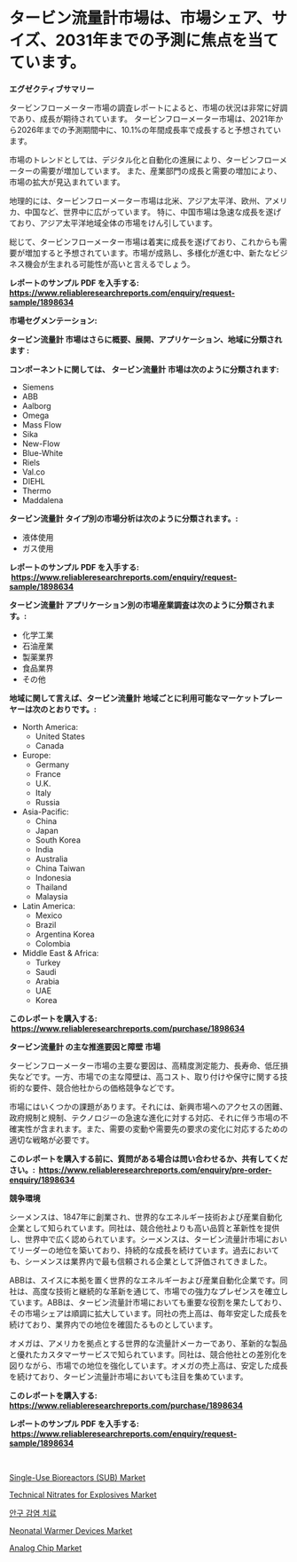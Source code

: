 <p><h1>タービン流量計市場は、市場シェア、サイズ、2031年までの予測に焦点を当てています。</h1></p><p><strong>エグゼクティブサマリー</strong></p>
<p><p>タービンフローメーター市場の調査レポートによると、市場の状況は非常に好調であり、成長が期待されています。 タービンフローメーター市場は、2021年から2026年までの予測期間中に、10.1%の年間成長率で成長すると予想されています。 </p><p>市場のトレンドとしては、デジタル化と自動化の進展により、タービンフローメーターの需要が増加しています。 また、産業部門の成長と需要の増加により、市場の拡大が見込まれています。</p><p>地理的には、タービンフローメーター市場は北米、アジア太平洋、欧州、アメリカ、中国など、世界中に広がっています。 特に、中国市場は急速な成長を遂げており、アジア太平洋地域全体の市場をけん引しています。 </p><p>総じて、タービンフローメーター市場は着実に成長を遂げており、これからも需要が増加すると予想されています。市場が成熟し、多様化が進む中、新たなビジネス機会が生まれる可能性が高いと言えるでしょう。</p></p>
<p><strong>レポートのサンプル PDF を入手する: <a href="https://www.reliableresearchreports.com/enquiry/request-sample/1898634">https://www.reliableresearchreports.com/enquiry/request-sample/1898634</a></strong></p>
<p><strong>市場セグメンテーション:</strong></p>
<p><strong> タービン流量計 市場はさらに概要、展開、アプリケーション、地域に分類されます :</strong></p>
<p><strong>コンポーネントに関しては、 タービン流量計 市場は次のように分類されます: &nbsp;</strong></p>
<p><ul><li>Siemens</li><li>ABB</li><li>Aalborg</li><li>Omega</li><li>Mass Flow</li><li>Sika</li><li>New-Flow</li><li>Blue-White</li><li>Riels</li><li>Val.co</li><li>DIEHL</li><li>Thermo</li><li>Maddalena</li></ul></p>
<p><strong> タービン流量計 タイプ別の市場分析は次のように分類されます。:</strong></p>
<p><ul><li>液体使用</li><li>ガス使用</li></ul></p>
<p><strong>レポートのサンプル PDF を入手する: &nbsp;<a href="https://www.reliableresearchreports.com/enquiry/request-sample/1898634">https://www.reliableresearchreports.com/enquiry/request-sample/1898634</a></strong></p>
<p><strong> タービン流量計 アプリケーション別の市場産業調査は次のように分類されます。:</strong></p>
<p><ul><li>化学工業</li><li>石油産業</li><li>製薬業界</li><li>食品業界</li><li>その他</li></ul></p>
<p><strong>地域に関して言えば、タービン流量計 地域ごとに利用可能なマーケットプレーヤーは次のとおりです。:</strong></p>
<p><ul>
    <li>
        North America:
        <ul>
            <li>United States</li>
            <li>Canada</li>
        </ul>
    </li>
    <li>
        Europe:
        <ul>
            <li>Germany</li>
            <li>France</li>
            <li>U.K.</li>
            <li>Italy</li>
            <li>Russia</li>
        </ul>
    </li>
    <li>
        Asia-Pacific:
        <ul>
            <li>China</li>
            <li>Japan</li>
            <li>South Korea</li>
            <li>India</li>
            <li>Australia</li>
            <li>China Taiwan</li>
            <li>Indonesia</li>
            <li>Thailand</li>
            <li>Malaysia</li>
        </ul>
    </li>
    <li>
        Latin America:
        <ul>
            <li>Mexico</li>
            <li>Brazil</li>
            <li>Argentina Korea</li>
            <li>Colombia</li>
        </ul>
    </li>
    <li>
        Middle East & Africa:
        <ul>
            <li>Turkey</li>
            <li>Saudi</li>
            <li>Arabia</li>
            <li>UAE</li>
            <li>Korea</li>
        </ul>
    </li>
    </ul></p>
<p><strong>このレポートを購入する: &nbsp;<a href="https://www.reliableresearchreports.com/purchase/1898634">https://www.reliableresearchreports.com/purchase/1898634</a></strong></p>
<p><strong>タービン流量計 の主な推進要因と障壁 市場</strong></p>
<p><p>タービンフローメーター市場の主要な要因は、高精度測定能力、長寿命、低圧損失などです。一方、市場での主な障壁は、高コスト、取り付けや保守に関する技術的な要件、競合他社からの価格競争などです。</p><p>市場にはいくつかの課題があります。それには、新興市場へのアクセスの困難、政府規制と規制、テクノロジーの急速な進化に対する対応、それに伴う市場の不確実性が含まれます。また、需要の変動や需要先の要求の変化に対応するための適切な戦略が必要です。</p></p>
<p><strong>このレポートを購入する前に、質問がある場合は問い合わせるか、共有してください。:&nbsp; <a href="https://www.reliableresearchreports.com/enquiry/pre-order-enquiry/1898634">https://www.reliableresearchreports.com/enquiry/pre-order-enquiry/1898634</a></strong></p>
<p><strong>競争環境</strong></p>
<p><p>シーメンスは、1847年に創業され、世界的なエネルギー技術および産業自動化企業として知られています。同社は、競合他社よりも高い品質と革新性を提供し、世界中で広く認められています。シーメンスは、タービン流量計市場においてリーダーの地位を築いており、持続的な成長を続けています。過去においても、シーメンスは業界内で最も信頼される企業として評価されてきました。</p><p>ABBは、スイスに本拠を置く世界的なエネルギーおよび産業自動化企業です。同社は、高度な技術と継続的な革新を通じて、市場での強力なプレゼンスを確立しています。ABBは、タービン流量計市場においても重要な役割を果たしており、その市場シェアは順調に拡大しています。同社の売上高は、毎年安定した成長を続けており、業界内での地位を確固たるものとしています。</p><p>オメガは、アメリカを拠点とする世界的な流量計メーカーであり、革新的な製品と優れたカスタマーサービスで知られています。同社は、競合他社との差別化を図りながら、市場での地位を強化しています。オメガの売上高は、安定した成長を続けており、タービン流量計市場においても注目を集めています。</p></p>
<p><strong>このレポートを購入する: &nbsp; <a href="https://www.reliableresearchreports.com/purchase/1898634">https://www.reliableresearchreports.com/purchase/1898634</a></strong></p>
<p><strong>レポートのサンプル PDF を入手する: &nbsp;<a href="https://www.reliableresearchreports.com/enquiry/request-sample/1898634">https://www.reliableresearchreports.com/enquiry/request-sample/1898634</a></strong><strong></strong></p>
<p>&nbsp;</p>
<p><p><a href="https://issuu.com/reportprime-2/docs/single-use-bioreactors-sub-market-size-2030.pptx">Single-Use Bioreactors (SUB) Market</a></p><p><a href="https://boundless-drawbridge-702.notion.site/Technical-Nitrates-for-Explosives-Market-Research-Report-Unlocks-Analysis-on-the-Market-Financial-St-57517954fcf64692b8f680782ea9d538">Technical Nitrates for Explosives Market</a></p><p><a href="https://github.com/vs10l4sfg5c/Market-Research-Report-List-1/blob/main/4978587194063.md">안구 감염 치료</a></p><p><a href="https://issuu.com/reportprime-2/docs/neonatal-warmer-devices-market-size-2030.pptx">Neonatal Warmer Devices Market</a></p><p><a href="https://view.publitas.com/reportprime-1/analog-chip-market-challenges-opportunities-and-growth-drivers-and-major-market-players-forecasted-for-period-from-2024-2031/">Analog Chip Market</a></p></p>